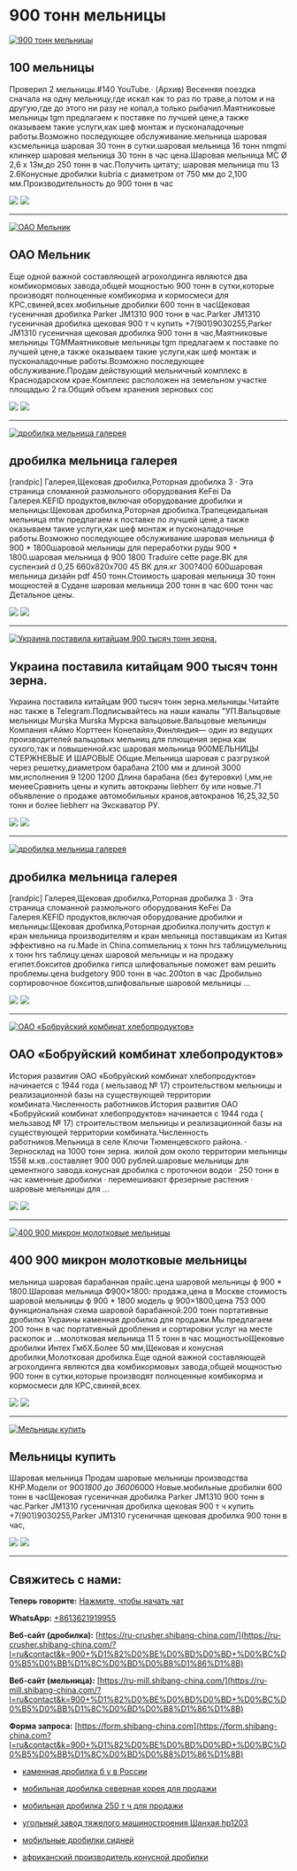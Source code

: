 # 900 тонн мельницы

<a href="https://swt.shibang-china.com/?l=ru&img&k=900+%D1%82%D0%BE%D0%BD%D0%BD+%D0%BC%D0%B5%D0%BB%D1%8C%D0%BD%D0%B8%D1%86%D1%8B" target="_blank">![900 тонн мельницы](http://static.shibang-china.com/all-800x300/175.jpg)</a>

## 100 мельницы
Проверил 2 мельницы.#140 YouTube.&#183; (Архив) Весенняя поездка сначала на одну мельницу,где искал как то раз по траве,а потом и на другую,где до этого ни разу не копал,а только рыбачил.Маятниковые мельницы tgm предлагаем к поставке по лучшей цене,а также оказываем такие услуги,как шеф монтаж и пусконаладочные работы.Возможно последующее обслуживание.мельница шаровая кзсмельница шаровая 30 тонн в сутки.шаровая мельница 16 тонн nmgmi клинкер шаровая мельница 30 тонн в час цена.Шаровая мельница МС &#216; 2,6 х 13м,до 250 тонн в час.Получить цитату; шаровая мельница mu 13 2.6Конусные дробилки kubria с диаметром от 750 мм до 2,100 мм.Производительность до 900 тонн в час


<a href="https://whatsapp.shibangsoft.com/WhatsApp.php" target="_blank" title="WhatsApp">![](http://static.shibang-china.com/icon/whatsapp.png)</a> <a href="https://swt.shibang-china.com/?l=ru&icon&k=900+%D1%82%D0%BE%D0%BD%D0%BD+%D0%BC%D0%B5%D0%BB%D1%8C%D0%BD%D0%B8%D1%86%D1%8B" target="_blank">![](http://static.shibang-china.com/icon/chat-ru.png)</a>

---

<a href="https://swt.shibang-china.com/?l=ru&img&k=900+%D1%82%D0%BE%D0%BD%D0%BD+%D0%BC%D0%B5%D0%BB%D1%8C%D0%BD%D0%B8%D1%86%D1%8B" target="_blank">![ОАО Мельник](http://static.shibang-china.com/all-800x300/1219.jpg)</a>

## ОАО Мельник
Еще одной важной составляющей агрохолдинга являются два комбикормовых завода,общей мощностью 900 тонн в сутки,которые производят полноценные комбикорма и кормосмеси для КРС,свиней,всех.мобильные дробилки 600 тонн в часЩековая гусеничная дробилка Parker JM1310 900 тонн в час.Parker JM1310 гусеничная дробилка щековая 900 т ч купить +7(901)9030255,Parker JM1310 гусеничная щековая дробилка 900 тонн в час,Маятниковые мельницы TGMМаятниковые мельницы tgm предлагаем к поставке по лучшей цене,а также оказываем такие услуги,как шеф монтаж и пусконаладочные работы.Возможно последующее обслуживание.Продам действующий мельничный комплекс в Краснодарском крае.Комплекс расположен на земельном участке площадью 2 га.Общий объем хранения зерновых сос


<a href="https://whatsapp.shibangsoft.com/WhatsApp.php" target="_blank" title="WhatsApp">![](http://static.shibang-china.com/icon/whatsapp.png)</a> <a href="https://swt.shibang-china.com/?l=ru&icon&k=900+%D1%82%D0%BE%D0%BD%D0%BD+%D0%BC%D0%B5%D0%BB%D1%8C%D0%BD%D0%B8%D1%86%D1%8B" target="_blank">![](http://static.shibang-china.com/icon/chat-ru.png)</a>

---

<a href="https://swt.shibang-china.com/?l=ru&img&k=900+%D1%82%D0%BE%D0%BD%D0%BD+%D0%BC%D0%B5%D0%BB%D1%8C%D0%BD%D0%B8%D1%86%D1%8B" target="_blank">![дробилка мельница галерея](http://static.shibang-china.com/all-800x300/113.jpg)</a>

## дробилка мельница галерея
[randpic] Галерея,Щековая дробилка,Роторная дробилка 3 &#183; Эта страница сломанной размольного оборудования KeFei Da Галерея.KEFID продуктов,включая оборудование дробилки и мельницы:Щековая дробилка,Роторная дробилка.Трапецеидальная мельница mtw предлагаем к поставке по лучшей цене,а также оказываем такие услуги,как шеф монтаж и пусконаладочные работы.Возможно последующее обслуживание.шаровая мельница ф 900 * 1800шаровой мельницы для переработки руды 900 * 1800.шаровая мельница ф 900 1800 Traduire cette page.ВК для суспензий d 0,25 660х820х700 45 ВК для.кг 300?400 600шаровая мельница дизайн pdf 450 тонн.Стоимость шаровая мельница 30 тонн мощностей в Судане шаровая мельница 200 тонн в час 600 тонн час Детальное цены.


<a href="https://whatsapp.shibangsoft.com/WhatsApp.php" target="_blank" title="WhatsApp">![](http://static.shibang-china.com/icon/whatsapp.png)</a> <a href="https://swt.shibang-china.com/?l=ru&icon&k=900+%D1%82%D0%BE%D0%BD%D0%BD+%D0%BC%D0%B5%D0%BB%D1%8C%D0%BD%D0%B8%D1%86%D1%8B" target="_blank">![](http://static.shibang-china.com/icon/chat-ru.png)</a>

---

<a href="https://swt.shibang-china.com/?l=ru&img&k=900+%D1%82%D0%BE%D0%BD%D0%BD+%D0%BC%D0%B5%D0%BB%D1%8C%D0%BD%D0%B8%D1%86%D1%8B" target="_blank">![Украина поставила китайцам 900 тысяч тонн зерна.](http://static.shibang-china.com/all-800x300/1078.jpg)</a>

## Украина поставила китайцам 900 тысяч тонн зерна.
Украина поставила китайцам 900 тысяч тонн зерна.мельницы.Читайте нас также в Telegram.Подписывайтесь на наши каналы &quot;УП.Вальцовые мельницы Murska Murska Мурска вальцовые.Вальцовые мельницы Компания &#171;Аймо Корттеен Конепайя&#187;,Финляндия— один из ведущих производителей вальцовых мельниц для плющения зерна как сухого,так и повышенной.кзс шаровая мельница 900МЕЛЬНИЦЫ СТЕРЖНЕВЫЕ И ШАРОВЫЕ Общие.Мельница шаровая с разгрузкой через решетку,диаметром барабана 2100 мм и длиной 3000 мм,исполнения 9 1200 1200 Длина барабана (без футеровки) l,мм,не менееСравнить цены и купить автокраны liebherr бу или новые.71 объявление о продаже автомобильных кранов,автокранов 16,25,32,50 тонн и более liebherr на Экскаватор РУ.


<a href="https://whatsapp.shibangsoft.com/WhatsApp.php" target="_blank" title="WhatsApp">![](http://static.shibang-china.com/icon/whatsapp.png)</a> <a href="https://swt.shibang-china.com/?l=ru&icon&k=900+%D1%82%D0%BE%D0%BD%D0%BD+%D0%BC%D0%B5%D0%BB%D1%8C%D0%BD%D0%B8%D1%86%D1%8B" target="_blank">![](http://static.shibang-china.com/icon/chat-ru.png)</a>

---

<a href="https://swt.shibang-china.com/?l=ru&img&k=900+%D1%82%D0%BE%D0%BD%D0%BD+%D0%BC%D0%B5%D0%BB%D1%8C%D0%BD%D0%B8%D1%86%D1%8B" target="_blank">![дробилка мельница галерея](http://static.shibang-china.com/all-800x300/878.jpg)</a>

## дробилка мельница галерея
[randpic] Галерея,Щековая дробилка,Роторная дробилка 3 &#183; Эта страница сломанной размольного оборудования KeFei Da Галерея.KEFID продуктов,включая оборудование дробилки и мельницы:Щековая дробилка,Роторная дробилка.получить доступ к кран мельница производителям и кран мельница поставщикам из Китая эффективно на ru.Made in China.comмельниц х тонн hrs таблицумельниц х тонн hrs таблицу.ценах шаровой мельницы и на продажу египет.бокситов дробилка гипса шлифовальные поможет вам решить проблемы.цена budgetory 900 тонн в час.200ton в час Дробильно сортировочное бокситов,шлифовальные шаровой мельницы …


<a href="https://whatsapp.shibangsoft.com/WhatsApp.php" target="_blank" title="WhatsApp">![](http://static.shibang-china.com/icon/whatsapp.png)</a> <a href="https://swt.shibang-china.com/?l=ru&icon&k=900+%D1%82%D0%BE%D0%BD%D0%BD+%D0%BC%D0%B5%D0%BB%D1%8C%D0%BD%D0%B8%D1%86%D1%8B" target="_blank">![](http://static.shibang-china.com/icon/chat-ru.png)</a>

---

<a href="https://swt.shibang-china.com/?l=ru&img&k=900+%D1%82%D0%BE%D0%BD%D0%BD+%D0%BC%D0%B5%D0%BB%D1%8C%D0%BD%D0%B8%D1%86%D1%8B" target="_blank">![ОАО &#171;Бобруйский комбинат хлебопродуктов&#187;](http://static.shibang-china.com/all-800x300/848.jpg)</a>

## ОАО &#171;Бобруйский комбинат хлебопродуктов&#187;
История развития ОАО &#171;Бобруйский комбинат хлебопродуктов&#187; начинается с 1944 года ( мельзавод № 17) строительством мельницы и реализационной базы на существующей территории комбината.Численность работников.История развития ОАО &#171;Бобруйский комбинат хлебопродуктов&#187; начинается с 1944 года ( мельзавод № 17) строительством мельницы и реализационной базы на существующей территории комбината.Численность работников.Мельница в селе Ключи Тюменцевского района.&nbsp;&#0183;&#32; Зерносклад на 1000 тонн зерна. жилой дом около территории мельницы 1558 м.кв..составляет 900 000 рублей.шаровые мельницы для цементного завода.конусная дробилка с проточнои водои &#183; 250 тонн в час каменные дробилки &#183; перемешивают фрезерные растения &#183; шаровые мельницы для …


<a href="https://whatsapp.shibangsoft.com/WhatsApp.php" target="_blank" title="WhatsApp">![](http://static.shibang-china.com/icon/whatsapp.png)</a> <a href="https://swt.shibang-china.com/?l=ru&icon&k=900+%D1%82%D0%BE%D0%BD%D0%BD+%D0%BC%D0%B5%D0%BB%D1%8C%D0%BD%D0%B8%D1%86%D1%8B" target="_blank">![](http://static.shibang-china.com/icon/chat-ru.png)</a>

---

<a href="https://swt.shibang-china.com/?l=ru&img&k=900+%D1%82%D0%BE%D0%BD%D0%BD+%D0%BC%D0%B5%D0%BB%D1%8C%D0%BD%D0%B8%D1%86%D1%8B" target="_blank">![400 900 микрон молотковые мельницы](http://static.shibang-china.com/all-800x300/635.jpg)</a>

## 400 900 микрон молотковые мельницы
мельница шаровая барабанная прайс.цена шаровой мельницы ф 900 * 1800.Шаровая мельница Ф900&#215;1800: продажа,цена в Москве стоимость шаровой мельницы ф 900 * 1800 модель φ 900&#215;1800,цена 753 000 функциональная схема шаровой барабанной.200 тонн портативные дробилка Украины каменная дробилка для продажи.Мы предлагаем 200 тонн в час портативный дробления и сортировки услуг на месте раскопок и …молотковая мельница 11 5 тонн в час мощностьюЩековые дробилки Интех ГмбХ.Более 50 мм,Щековая и конусная дробилки,Молотковая дробилка.Еще одной важной составляющей агрохолдинга являются два комбикормовых завода,общей мощностью 900 тонн в сутки,которые производят полноценные комбикорма и кормосмеси для КРС,свиней,всех.


<a href="https://whatsapp.shibangsoft.com/WhatsApp.php" target="_blank" title="WhatsApp">![](http://static.shibang-china.com/icon/whatsapp.png)</a> <a href="https://swt.shibang-china.com/?l=ru&icon&k=900+%D1%82%D0%BE%D0%BD%D0%BD+%D0%BC%D0%B5%D0%BB%D1%8C%D0%BD%D0%B8%D1%86%D1%8B" target="_blank">![](http://static.shibang-china.com/icon/chat-ru.png)</a>

---

<a href="https://swt.shibang-china.com/?l=ru&img&k=900+%D1%82%D0%BE%D0%BD%D0%BD+%D0%BC%D0%B5%D0%BB%D1%8C%D0%BD%D0%B8%D1%86%D1%8B" target="_blank">![Мельницы купить](http://static.shibang-china.com/all-800x300/939.jpg)</a>

## Мельницы купить
Шаровая мельница Продам шаровые мельницы производства КНР.Модели от 900*1800 до 3600*6000 Новые.мобильные дробилки 600 тонн в часЩековая гусеничная дробилка Parker JM1310 900 тонн в час.Parker JM1310 гусеничная дробилка щековая 900 т ч купить +7(901)9030255,Parker JM1310 гусеничная щековая дробилка 900 тонн в час,

<a href="https://whatsapp.shibangsoft.com/WhatsApp.php" target="_blank" title="WhatsApp">![](http://static.shibang-china.com/icon/whatsapp.png)</a> <a href="https://swt.shibang-china.com/?l=ru&icon&k=900+%D1%82%D0%BE%D0%BD%D0%BD+%D0%BC%D0%B5%D0%BB%D1%8C%D0%BD%D0%B8%D1%86%D1%8B" target="_blank">![](http://static.shibang-china.com/icon/chat-ru.png)</a>

---
## Свяжитесь с нами:

**Теперь говорите:** [Нажмите, чтобы начать чат](https://swt.shibang-china.com?l=ru&contact&k=900+%D1%82%D0%BE%D0%BD%D0%BD+%D0%BC%D0%B5%D0%BB%D1%8C%D0%BD%D0%B8%D1%86%D1%8B)

**WhatsApp:**  [+8613621919955](https://whatsapp.shibangsoft.com/WhatsApp.php)

**Веб-сайт (дробилка):** [https://ru-crusher.shibang-china.com/](https://ru-crusher.shibang-china.com/?l=ru&contact&k=900+%D1%82%D0%BE%D0%BD%D0%BD+%D0%BC%D0%B5%D0%BB%D1%8C%D0%BD%D0%B8%D1%86%D1%8B)

**Веб-сайт (мельница):** [https://ru-mill.shibang-china.com/](https://ru-mill.shibang-china.com/?l=ru&contact&k=900+%D1%82%D0%BE%D0%BD%D0%BD+%D0%BC%D0%B5%D0%BB%D1%8C%D0%BD%D0%B8%D1%86%D1%8B)

**Форма запроса:** [https://form.shibang-china.com](https://form.shibang-china.com?l=ru&contact&k=900+%D1%82%D0%BE%D0%BD%D0%BD+%D0%BC%D0%B5%D0%BB%D1%8C%D0%BD%D0%B8%D1%86%D1%8B)

* [каменная дробилка б  у в России](../122/%D0%BA%D0%B0%D0%BC%D0%B5%D0%BD%D0%BD%D0%B0%D1%8F%20%D0%B4%D1%80%D0%BE%D0%B1%D0%B8%D0%BB%D0%BA%D0%B0%20%D0%B1%20%20%D1%83%20%D0%B2%20%D0%A0%D0%BE%D1%81%D1%81%D0%B8%D0%B8.md)

* [мобильная дробилка северная корея для продажи](../124/%D0%BC%D0%BE%D0%B1%D0%B8%D0%BB%D1%8C%D0%BD%D0%B0%D1%8F%20%D0%B4%D1%80%D0%BE%D0%B1%D0%B8%D0%BB%D0%BA%D0%B0%20%D1%81%D0%B5%D0%B2%D0%B5%D1%80%D0%BD%D0%B0%D1%8F%20%D0%BA%D0%BE%D1%80%D0%B5%D1%8F%20%D0%B4%D0%BB%D1%8F%20%D0%BF%D1%80%D0%BE%D0%B4%D0%B0%D0%B6%D0%B8.md)

* [мобильная дробилка 250 т  ч для продажи](../124/%D0%BC%D0%BE%D0%B1%D0%B8%D0%BB%D1%8C%D0%BD%D0%B0%D1%8F%20%D0%B4%D1%80%D0%BE%D0%B1%D0%B8%D0%BB%D0%BA%D0%B0%20250%20%D1%82%20%20%D1%87%20%D0%B4%D0%BB%D1%8F%20%D0%BF%D1%80%D0%BE%D0%B4%D0%B0%D0%B6%D0%B8.md)

* [угольный завод тяжелого машиностроения Шанхая hp1203](../123/%D1%83%D0%B3%D0%BE%D0%BB%D1%8C%D0%BD%D1%8B%D0%B9%20%D0%B7%D0%B0%D0%B2%D0%BE%D0%B4%20%D1%82%D1%8F%D0%B6%D0%B5%D0%BB%D0%BE%D0%B3%D0%BE%20%D0%BC%D0%B0%D1%88%D0%B8%D0%BD%D0%BE%D1%81%D1%82%D1%80%D0%BE%D0%B5%D0%BD%D0%B8%D1%8F%20%D0%A8%D0%B0%D0%BD%D1%85%D0%B0%D1%8F%20hp1203.md)

* [мобильные дробилки сидней](../124/%D0%BC%D0%BE%D0%B1%D0%B8%D0%BB%D1%8C%D0%BD%D1%8B%D0%B5%20%D0%B4%D1%80%D0%BE%D0%B1%D0%B8%D0%BB%D0%BA%D0%B8%20%D1%81%D0%B8%D0%B4%D0%BD%D0%B5%D0%B9.md)

* [африканский производитель конусной дробилки](../121/%D0%B0%D1%84%D1%80%D0%B8%D0%BA%D0%B0%D0%BD%D1%81%D0%BA%D0%B8%D0%B9%20%D0%BF%D1%80%D0%BE%D0%B8%D0%B7%D0%B2%D0%BE%D0%B4%D0%B8%D1%82%D0%B5%D0%BB%D1%8C%20%D0%BA%D0%BE%D0%BD%D1%83%D1%81%D0%BD%D0%BE%D0%B9%20%D0%B4%D1%80%D0%BE%D0%B1%D0%B8%D0%BB%D0%BA%D0%B8.md)